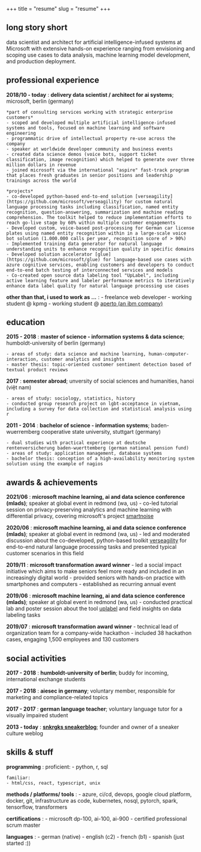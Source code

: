 +++
title = "resume"
slug = "resume"
+++

## long story short
data scientist and architect for artificial intelligence-infused systems at Microsoft with extensive hands-on experience ranging from envisioning and scoping use cases to data analysis, machine learning model development, and production deployment.

## professional experience

**2018/10 - today**
:   **delivery data scientist / architect for ai systems**; microsoft, berlin (germany)

    *part of consulting services working with strategic enterprise customers*
    - scoped and developed multiple artificial intelligence-infused systems and tools, focused on machine learning and software engineering
    - programmatic drive of intellectual property re-use across the company
    - speaker at worldwide developer community and business events   
    - created data science demos (voice bots, support ticket classification, image recognition) which helped to generate over three million dollars in revenue
    - joined microsoft via the international "aspire" fast-track program that places fresh graduates in senior positions and leadership trainings across the world
    
    *projects*
    - co-developed python-based end-to-end solution [verseagility](https://github.com/microsoft/verseagility) for custom natural language processing tasks including classification, named entity recognition, question-answering, summarization and machine reading comprehension. The toolkit helped to reduce implementation efforts to reach go-live stage by 60% within multiple customer engagements
    - Developed custom, voice-based post-processing for German car license plates using named entity recognition within in a large-scale voice bot solution (1.000.000 calls per year, recognition score of > 90%)
    - Implemented training data generator for natural language understanding units to enhance recognition quality in specific domains
    - Developed solution accelerator [glue](https://github.com/microsoft/glue) for language-based use cases with azure cognitive services, enabling customers and developers to conduct end-to-end batch testing of interconnected services and models
    - Co-created open source data labeling tool "UpLabel", including active learning feature and labeler performance metrics to iteratively enhance data label quality for natural language processing use cases
   
**other than that, i used to work as ...**
: 
    - freelance web developer
    - working student @ kpmg
    - working student @ [aperto (an ibm company)](https://aperto.com)

## education

**2015 - 2018**
:   **master of science - information systems & data science**; humboldt-university of berlin (germany)

    - areas of study: data science and machine learning, human-computer-interaction, customer analytics and insights
    - master thesis: topic-oriented customer sentiment detection based of textual product reviews

**2017**
:   **semester abroad**; unversity of social sciences and humanities, hanoi (việt nam)
    
    - areas of study: sociology, statistics, history
    - conducted group research project on lgbt-acceptance in vietnam, including a survey for data collection and statistical analysis using r

**2011 - 2014**
:   **bachelor of science - information systems**; baden-wuerremberg cooperative state university, stuttgart (germany)

    - dual studies with practical experience at deutsche rentenversicherung baden-wuerttemberg (german national pension fund)
    - areas of study: application management, database systems
    - bachelor thesis: conception of a high-availability monitoring system solution using the example of nagios

## awards & achievements

**2021/06**
:   **microsoft machine learning, ai and data science conference (mlads)**; speaker at global event in redmond (wa, us)
    - co-led tutorial session on privacy-preserving analytics and machine learning with differential privacy, covering microsoft's project [smartnoise](https://github.com/opendp/smartnoise-core-python)

**2020/06**
:   **microsoft machine learning, ai and data science conference (mlads)**; speaker at global event in redmond (wa, us)
    - led and moderated discussion about the co-developed, python-based toolkit [verseagility](https://github.com/microsoft/verseagility) for end-to-end natural language processing tasks and presented typical customer scenarios in this field

**2019/11**
:   **microsoft transformation award winner**
    - led a social impact initiative which aims to make seniors feel more ready and included in an increasingly digital world
    - provided seniors with hands-on practice with smartphones and computers
    - established as recurring annual event

**2019/06**
:   **microsoft machine learning, ai and data science conference (mlads)**; speaker at global event in redmond (wa, us)
    - conducted practical lab and poster session about the tool [uplabel](https://github.com/maknotavailable/uplabel) and field insights on data labeling tasks

**2019/07**
:   **microsoft transformation award winner**
    - technical lead of organization team for a company-wide hackathon 
    - included 38 hackathon cases, engaging 1,500 employees and 130 customers

## social activities
**2017 - 2018**
:    **humboldt-university of berlin**; buddy for incoming, international exchange students 

**2017 - 2018**
:    **aiesec in germany**; voluntary member, responsible for marketing and compliance-related topics

**2017 - 2017**
:    **german language teacher**; voluntary language tutor for a visually impaired student

**2013 - today**
:    **[snkrgks sneakerblog](snkrgks.com)**; founder and owner of a sneaker culture weblog

## skills & stuff
**programming**
:   proficient:
    - python, r, sql

    familiar:
    - html/css, react, typescript, unix

**methods / platforms/ tools**
:   - azure, ci/cd, devops, google cloud platform, docker, git, infrastructure as code, kubernetes, nosql, pytorch, spark, tensorflow, transformers

**certifications**
:   - microsoft dp-100, ai-100, ai-900
	- certified professional scrum master

**languages**
:   - german (native)
    - english (c2)
    - french (b1)
    - spanish (just started :))